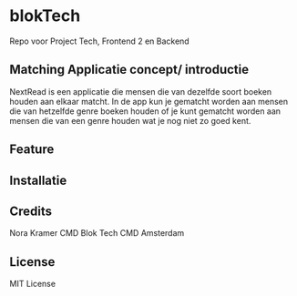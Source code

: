 # blokTech
Repo voor Project Tech, Frontend 2 en Backend 

## Matching Applicatie concept/ introductie
NextRead is een applicatie die mensen die van dezelfde soort boeken houden aan elkaar matcht. In de app kun je gematcht worden aan mensen die van hetzelfde genre boeken houden of je kunt gematcht worden aan mensen die van een genre houden wat je nog niet zo goed kent.

## Feature

## Installatie

## Credits
Nora Kramer 
CMD Blok Tech 
CMD Amsterdam 


## License
MIT License 
